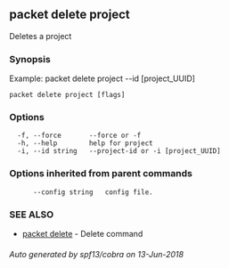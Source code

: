## packet delete project

Deletes a project

### Synopsis

Example:
  packet delete project --id [project_UUID]

```
packet delete project [flags]
```

### Options

```
  -f, --force       --force or -f
  -h, --help        help for project
  -i, --id string   --project-id or -i [project_UUID]
```

### Options inherited from parent commands

```
      --config string   config file.
```

### SEE ALSO

* [packet delete](packet_delete.md)	 - Delete command

###### Auto generated by spf13/cobra on 13-Jun-2018
